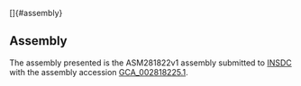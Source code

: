 []{#assembly}

Assembly
--------

The assembly presented is the ASM281822v1 assembly submitted to
[INSDC](http://www.insdc.org) with the assembly accession
[GCA\_002818225.1](http://www.ebi.ac.uk/ena/data/view/GCA_002818225.1).
